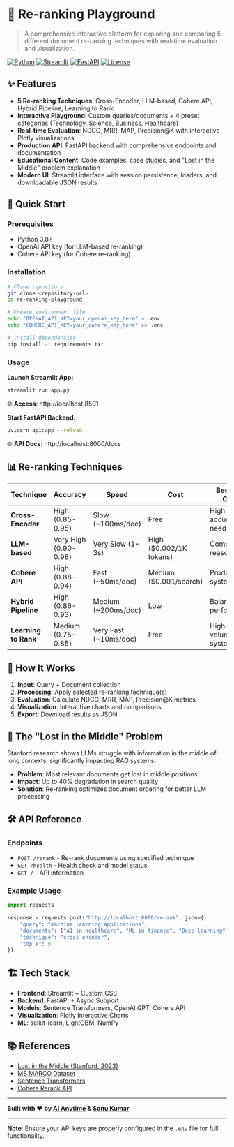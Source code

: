 # 🔄 Re-ranking Playground

> A comprehensive interactive platform for exploring and comparing 5 different document re-ranking techniques with real-time evaluation and visualization.

[![Python](https://img.shields.io/badge/Python-3.8+-blue.svg)](https://python.org)
[![Streamlit](https://img.shields.io/badge/Streamlit-1.28+-red.svg)](https://streamlit.io)
[![FastAPI](https://img.shields.io/badge/FastAPI-0.100+-green.svg)](https://fastapi.tiangolo.com)
[![License](https://img.shields.io/badge/License-MIT-yellow.svg)](LICENSE)

## ✨ Features

- **5 Re-ranking Techniques**: Cross-Encoder, LLM-based, Cohere API, Hybrid Pipeline, Learning to Rank
- **Interactive Playground**: Custom queries/documents + 4 preset categories (Technology, Science, Business, Healthcare)
- **Real-time Evaluation**: NDCG, MRR, MAP, Precision@K with interactive Plotly visualizations
- **Production API**: FastAPI backend with comprehensive endpoints and documentation
- **Educational Content**: Code examples, case studies, and "Lost in the Middle" problem explanation
- **Modern UI**: Streamlit interface with session persistence, loaders, and downloadable JSON results

## 🚀 Quick Start

### Prerequisites
- Python 3.8+
- OpenAI API key (for LLM-based re-ranking)
- Cohere API key (for Cohere re-ranking)

### Installation

```bash
# Clone repository
git clone <repository-url>
cd re-ranking-playground

# Create environment file
echo "OPENAI_API_KEY=your_openai_key_here" > .env
echo "COHERE_API_KEY=your_cohere_key_here" >> .env

# Install dependencies
pip install -r requirements.txt
```

### Usage

**Launch Streamlit App:**
```bash
streamlit run app.py
```
🌐 **Access**: http://localhost:8501

**Start FastAPI Backend:**
```bash
uvicorn api:app --reload
```
🌐 **API Docs**: http://localhost:8000/docs

## 📊 Re-ranking Techniques

| Technique | Accuracy | Speed | Cost | Best Use Case |
|-----------|----------|-------|------|---------------|
| **Cross-Encoder** | High (0.85-0.95) | Slow (~100ms/doc) | Free | High accuracy needs |
| **LLM-based** | Very High (0.90-0.98) | Very Slow (1-3s) | High ($0.002/1K tokens) | Complex reasoning |
| **Cohere API** | High (0.88-0.94) | Fast (~50ms/doc) | Medium ($0.001/search) | Production systems |
| **Hybrid Pipeline** | High (0.86-0.93) | Medium (~200ms/doc) | Low | Balanced performance |
| **Learning to Rank** | Medium (0.75-0.85) | Very Fast (~10ms/doc) | Free | High-volume systems |

## 🎯 How It Works

1. **Input**: Query + Document collection
2. **Processing**: Apply selected re-ranking technique(s)
3. **Evaluation**: Calculate NDCG, MRR, MAP, Precision@K metrics
4. **Visualization**: Interactive charts and comparisons
5. **Export**: Download results as JSON

## 🔬 The "Lost in the Middle" Problem

Stanford research shows LLMs struggle with information in the middle of long contexts, significantly impacting RAG systems:

- **Problem**: Most relevant documents get lost in middle positions
- **Impact**: Up to 40% degradation in search quality
- **Solution**: Re-ranking optimizes document ordering for better LLM processing

## 🛠️ API Reference

### Endpoints
- `POST /rerank` - Re-rank documents using specified technique
- `GET /health` - Health check and model status
- `GET /` - API information

### Example Usage
```python
import requests

response = requests.post("http://localhost:8000/rerank", json={
    "query": "machine learning applications",
    "documents": ["AI in healthcare", "ML in finance", "Deep learning"],
    "technique": "cross_encoder",
    "top_k": 5
})
```

## 🏗️ Tech Stack

- **Frontend**: Streamlit + Custom CSS
- **Backend**: FastAPI + Async Support
- **Models**: Sentence Transformers, OpenAI GPT, Cohere API
- **Visualization**: Plotly Interactive Charts
- **ML**: scikit-learn, LightGBM, NumPy

## 📚 References

- [Lost in the Middle (Stanford, 2023)](https://cs.stanford.edu/~nfliu/papers/lost-in-the-middle.tacl2023.pdf)
- [MS MARCO Dataset](https://microsoft.github.io/msmarco/)
- [Sentence Transformers](https://www.sbert.net/)
- [Cohere Rerank API](https://docs.cohere.com/reference/rerank)

---

**Built with ❤️ by [AI Anytime](https://aianytime.net) & [Sonu Kumar](https://sonukumar.site)**

---

**Note**: Ensure your API keys are properly configured in the `.env` file for full functionality.